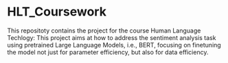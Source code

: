 # HLT_Coursework
This repositoty contains the project for the course Human Language Techlogy:
This project aims at how to address the sentiment analysis task using pretrained Large Language Models, i.e., BERT, focusing on finetuning the model not just for parameter efficiency, but also for data efficiency.  
